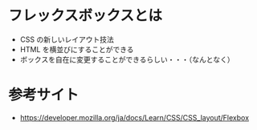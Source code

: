 # フレックスボックスとは
- CSS の新しいレイアウト技法
- HTML を横並びにすることができる
- ボックスを自在に変更することができるらしい・・・（なんとなく）

# 参考サイト
- https://developer.mozilla.org/ja/docs/Learn/CSS/CSS_layout/Flexbox